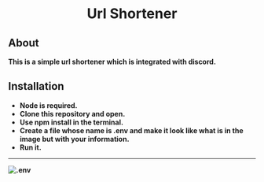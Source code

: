 <h1 align="center"><b>Url Shortener<b/></h1>

## About
This is a simple url shortener which is integrated with discord.

## Installation
- Node is required.
- Clone this repository and open.
- Use npm install in the terminal.
- Create a file whose name is .env and make it look like what is in the image but with your information.
- Run it.

-----------------------------------------------

<img align="left" alt=".env" src="https://i.imgur.com/Rpp1XPO.png" />
